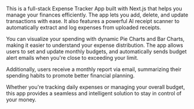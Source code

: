 This is a full-stack Expense Tracker App built with Next.js that helps you manage your finances efficiently. The app lets you add, delete, and update transactions with ease. It also features a powerful AI receipt scanner to automatically extract and log expenses from uploaded receipts.

You can visualize your spending with dynamic Pie Charts and Bar Charts, making it easier to understand your expense distribution. The app allows users to set and update monthly budgets, and automatically sends budget alert emails when you're close to exceeding your limit.

Additionally, users receive a monthly report via email, summarizing their spending habits to promote better financial planning.

Whether you're tracking daily expenses or managing your overall budget, this app provides a seamless and intelligent solution to stay in control of your money.
